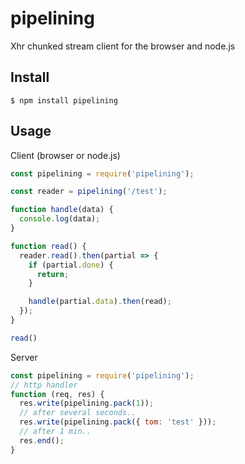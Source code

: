 # pipelining
Xhr chunked stream client for the browser and node.js

## Install

```shell
$ npm install pipelining
```

## Usage

Client (browser or node.js)

```javascript
const pipelining = require('pipelining');

const reader = pipelining('/test');

function handle(data) {
  console.log(data);
}

function read() {
  reader.read().then(partial => {
    if (partial.done) {
      return;
    }

    handle(partial.data).then(read);
  });
}

read()
```

Server

```javascript
const pipelining = require('pipelining');
// http handler
function (req, res) {
  res.write(pipelining.pack(1));
  // after several seconds..
  res.write(pipelining.pack({ tom: 'test' }));
  // after 1 min..
  res.end();
}
```
